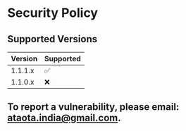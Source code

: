 # Security Policy

## Supported Versions

| Version | Supported          |
| ------- | ------------------ |
| 1.1.1.x   | :white_check_mark: |
| 1.1.0.x   | :x:                |

## To report a vulnerability, please email: ataota.india@gmail.com.
